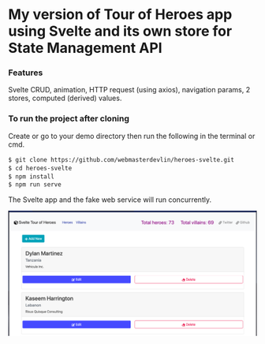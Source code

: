 # My version of Tour of Heroes app using Svelte and its own store for State Management API

### Features

Svelte CRUD, animation, HTTP request (using axios), navigation params, 2 stores, computed (derived) values.

### To run the project after cloning

Create or go to your demo directory then run the following in the terminal or cmd.

```sh
$ git clone https://github.com/webmasterdevlin/heroes-svelte.git
$ cd heroes-svelte
$ npm install
$ npm run serve
```

The Svelte app and the fake web service will run concurrently.

![screenshot](./screenshot-svelte.png)
